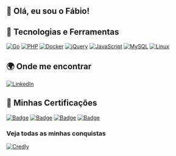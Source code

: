 ## 👋 Olá, eu sou o Fábio!


## 🚀 Tecnologias e Ferramentas
[![Go](https://img.shields.io/badge/Go-00ADD8?style=for-the-badge&logo=go&logoColor=white)](https://golang.org)
[![PHP](https://img.shields.io/badge/PHP-777BB4?style=for-the-badge&logo=php&logoColor=white)](https://www.php.net/)
[![Docker](https://img.shields.io/badge/Docker-2496ED?style=for-the-badge&logo=docker&logoColor=white)](https://www.docker.com/)
[![jQuery](https://img.shields.io/badge/jQuery-0769AD?style=for-the-badge&logo=jquery&logoColor=white)](https://jquery.com/)
[![JavaScript](https://img.shields.io/badge/JavaScript-F7DF1E?style=for-the-badge&logo=javascript&logoColor=black)](https://developer.mozilla.org/en-US/docs/Web/JavaScript)
[![MySQL](https://img.shields.io/badge/MySQL-4479A1?style=for-the-badge&logo=mysql&logoColor=white)](https://www.mysql.com/)
[![Linux](https://img.shields.io/badge/Linux-FCC624?style=for-the-badge&logo=linux&logoColor=black)](https://www.linux.org/)


## 🌍 Onde me encontrar
[![LinkedIn](https://img.shields.io/badge/LinkedIn-0A66C2?style=for-the-badge&logo=linkedin&logoColor=white)](https://www.linkedin.com/in/f%C3%A1bio-t-719337179/)


## 🏅 Minhas Certificações

[![Badge](https://images.credly.com/size/150x150/images/f25ec9d4-c59d-49b9-944a-f160012e81cd/image.png)](https://www.credly.com/badges/0c72879e-0f4d-4bc8-9d7a-ec549a2f13cc/public_url)
[![Badge](https://images.credly.com/size/150x150/images/77b1ea15-6287-4d97-8ecd-c5afa2d137ea/image.png)](https://www.credly.com/badges/957f2401-65de-4e07-a09c-d097ceccb901/public_url)
[![Badge](https://images.credly.com/size/150x150/images/ca317486-3494-488b-b2a7-b49270d98f21/image.png)](https://www.credly.com/badges/4bee7bf2-b6a5-4fff-8d8b-134d1da214b2/public_url)
[![Badge](https://images.credly.com/size/150x150/images/b93bf373-3da6-4ada-9879-a0c39d6a11f8/image.png)](https://www.credly.com/badges/4044e093-688c-4c68-b186-f508fec45c31/public_url)


### Veja todas as minhas conquistas
[![Credly](https://img.shields.io/badge/Credly-Badges-orange?style=for-the-badge&logo=credly)](https://www.credly.com/users/fabio-telles-justino)

